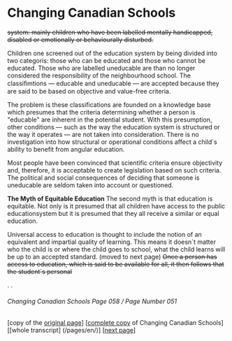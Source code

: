 # Changing Canadian Schools
~~system: mainly children who have been labelled mentally
handicapped, disabled or emotionally or behaviourally disturbed.~~  

Children one screened out of the education system by being divided into two categoris: those who can be educated and those who cannot be educated. Those who are labelled uneducable are than no longer considered the responsibility of the neighbourhood school. The classiﬁmtions — educable and uneducable — are accepted because they are said to be based on objective and value-free criteria.  

The problem is these classifications are founded on a knowledge base which presumes that the criteria determining whether a person is "educable" are inherent in the potential student. With this presumption, other conditions — such as the way the education system is structured or the way it operates — are not taken into consideration. There is no investigation into how structural or operational conditions affect a child´s ability to benefit from angular education.  

Most people have been convinced that scientific criteria ensure objectivity and, therefore, it is acceptable to create legislation based on such criteria. The political and social consequences of deciding that someone is uneducable are seldom taken into account or questioned.  

**The Myth of Equitable Education**
The second myth is that education is equitable. Not only is it presumed that all children have access to the public educationsystem but it is presumed that they all receive a similar or equal education.  

Universal access to education is thought to include the notion of an equivalent and impartial quality of learning. This means it doesn´t matter who the child is or where the child goes to school, what the child learns will be up to an accepted standard.
(moved to next page) ~~Once a person has access to education, which is said to be
available for all, it then follows that the student´s personal~~

.
.
###### Changing Canadian Schools Page 058 / Page Number 051

[copy of the [original page](/copies-from-original/CCS058-page051.png)]
[[complete copy](/copies-from-original/BestCopy_Changing_Canadian_Schools_Perspectives_on_Disability_and_Inclusion.pdf) of Changing Canadian Schools]
[[whole transcript] (/pages/en/)]
[[next page](Changing_Canadian_Schools-059)]
